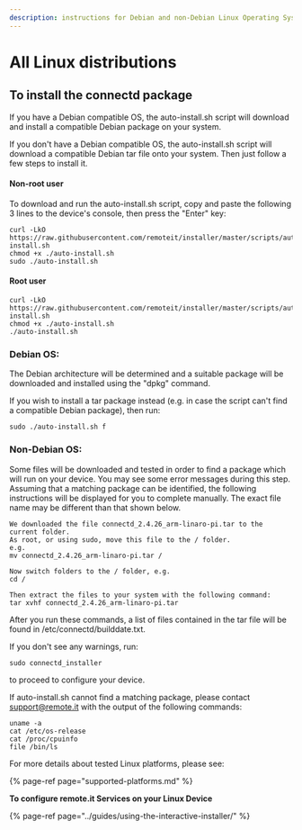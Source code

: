 ```yaml
---
description: instructions for Debian and non-Debian Linux Operating Systems
---
```


# All Linux distributions

## **To install the connectd package**

If you have a Debian compatible OS, the auto-install.sh script will download and install a compatible Debian package on your system.   

If you don't have a Debian compatible OS, the auto-install.sh script will download a compatible Debian tar file onto your system.   Then just follow a few steps to install it.

#### Non-root user

To download and run the auto-install.sh script, copy and paste the following 3 lines to the device's console, then press the "Enter" key:

```text
curl -LkO https://raw.githubusercontent.com/remoteit/installer/master/scripts/auto-install.sh
chmod +x ./auto-install.sh
sudo ./auto-install.sh
```

#### Root user

```text
curl -LkO https://raw.githubusercontent.com/remoteit/installer/master/scripts/auto-install.sh
chmod +x ./auto-install.sh
./auto-install.sh
```

### Debian OS:

The Debian architecture will be determined and a suitable package will be downloaded and installed using the "dpkg" command.

If you wish to install a tar package instead \(e.g. in case the script can't find a compatible Debian package\), then run:

```text
sudo ./auto-install.sh f
```

### Non-Debian OS:

Some files will be downloaded and tested in order to find a package which will run on your device.  You may see some error messages during this step.  Assuming that a matching package can be identified, the following instructions will be displayed for you to complete manually.  The exact file name may be different than that shown below.

```text
We downloaded the file connectd_2.4.26_arm-linaro-pi.tar to the current folder.
As root, or using sudo, move this file to the / folder.
e.g.
mv connectd_2.4.26_arm-linaro-pi.tar /

Now switch folders to the / folder, e.g.
cd /

Then extract the files to your system with the following command:
tar xvhf connectd_2.4.26_arm-linaro-pi.tar
```

After you run these commands, a list of files contained in the tar file will be found in /etc/connectd/builddate.txt.

If you don't see any warnings, run:

```text
sudo connectd_installer
```

to proceed to configure your device.

If auto-install.sh cannot find a matching package, please contact support@remote.it with the output of the following commands:

```text
uname -a
cat /etc/os-release
cat /proc/cpuinfo
file /bin/ls
```

For more details about tested Linux platforms, please see:

{% page-ref page="supported-platforms.md" %}

**To configure remote.it Services on your Linux Device**

{% page-ref page="../guides/using-the-interactive-installer/" %}

